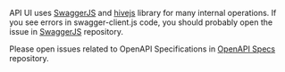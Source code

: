 API UI uses [SwaggerJS](https://github.com/swagger-api/swagger-js) and [hivejs](https://gitlab.syncad.com/hive/hive-js) library for many internal operations. If you see errors in swagger-client.js code, you should probably open the issue in [SwaggerJS](https://github.com/swagger-api/swagger-js) repository.

Please open issues related to OpenAPI Specifications in [OpenAPI Specs](https://github.com/OAI/OpenAPI-Specification) repository.
